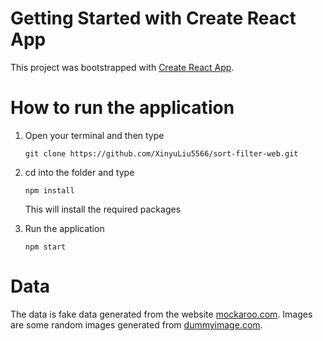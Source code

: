 # Getting Started with Create React App

This project was bootstrapped with [Create React App](https://github.com/facebook/create-react-app).


# How to run the application

1. Open your terminal and then type

    `git clone https://github.com/XinyuLiu5566/sort-filter-web.git`

2. cd into the folder and type

    `npm install`

    This will install the required packages
3. Run the application

    `npm start`


# Data

The data is fake data generated from the website [mockaroo.com](https://www.mockaroo.com/). Images are some random images generated from [dummyimage.com](https://dummyimage.com/).
